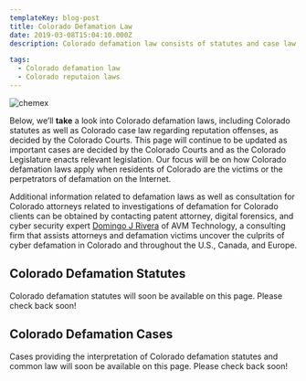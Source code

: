```yaml
---
templateKey: blog-post
title: Colorado Defamation Law
date: 2019-03-08T15:04:10.000Z
description: Colorado defamation law consists of statutes and case law.  Defamation law in Colorado may include libel, slander, false light, intereference with business relations, and other torts.  

tags:
  - Colorado defamation law
  - Colorado reputaion laws
---
```

![chemex](/img/chemex.jpg)

Below, we’ll **take** a look into Colorado defamation laws, including Colorado statutes as well as Colorado case law regarding reputation offenses, as decided by the Colorado Courts.  This page will continue to be updated as important cases are decided by the Colorado Courts and as the Colorado Legislature enacts relevant legislation.  Our focus will be on how Colorado defamation laws apply when residents of Colorado are the victims or the perpetrators of defamation on the Internet.

Additional information related to defamation laws as well as consultation for Colorado attorneys related to investigations of defamation for Colorado clients can be obtained by contacting patent attorney, digital forensics, and cyber security expert [Domingo J Rivera](http://www.cyberdefamationlawyer.com) of AVM Technology, a consulting firm that assists attorneys and defamation victims uncover the culprits of cyber defamation in Colorado and throughout the U.S., Canada, and Europe. 

## Colorado Defamation Statutes

Colorado defamation statutes will soon be available on this page.  Please check back soon! 

## Colorado Defamation Cases

Cases providing the interpretation of Colorado defamation statutes and common law will soon be available on this page.  Please check back soon! 

